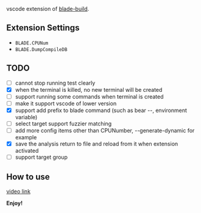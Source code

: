 
vscode extension of [blade-build](https://github.com/chen3feng/blade-build).

## Extension Settings

* `BLADE.CPUNum`
* `BLADE.DumpCompileDB`

## TODO

- [ ] cannot stop running test clearly
- [x] when the terminal is killed, no new terminal will be created
- [ ] support running some commands when terminal is created
- [ ] make it support vscode of lower version
- [x] support add prefix to blade command (such as bear --, environment variable)
- [ ] select target support fuzzier matching
- [ ] add more config items other than CPUNumber, --generate-dynamic for example
- [x] save the analysis return to file and reload from it when extension activated
- [ ] support target group

## How to use

[video link](https://www.bilibili.com/video/BV1EN41117Gj)

**Enjoy!**
